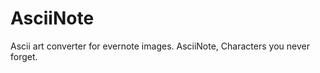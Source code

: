 AsciiNote
=========

Ascii art converter for evernote images. AsciiNote, Characters you never forget.